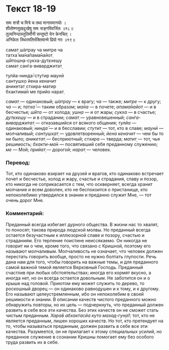 # Текст 18-19

समः शत्रौ च मित्रे च तथा मानापमानयोः ।  
शीतोष्णसुखदुःखेषु समः सङ्गविवर्जितः ॥१८॥  
तुल्यनिन्दास्तुतिर्मौनी सन्तुष्टो येन केनचित् ।  
अनिकेतः स्थिरमतिर्भक्तिमान्मे प्रियो नरः ॥१९॥

самат̣ ш́атрау ча митре ча  
татха̄ ма̄на̄пама̄найот̣  
ш́ӣтошн̣а-сукха-дут̣кхешу  
самат̣ сан̇га-виварджитат̣  

тулйа-нинда̄-стутир маунӣ  
сантушх̣о йена кеначит  
аникетат̣ стхира-матир  
бхактима̄н ме прийо нарат̣

_самат̣_ — одинаковый; _ш́атрау_ — к врагу; _ча_ — также; _митре_ — к другу; _ча_ — и; _татха̄_ — таким образом; _ма̄на_ — в почете; _апама̄найот̣_ — и в бесчестье; _ш́ӣта_ — от холода; _ушн̣а_ — и от жары; _сукха_ — в счастье; _дут̣кхешу_ — и в страдании; _самат̣_ — уравновешенный; _сан̇га-виварджитат̣_ — отказавшийся от всякого общения; _тулйа_ — одинаковый; _нинда̄_ — и в бесславии; _стутит̣_ — тот, кто в славе; _маунӣ_ — молчаливый; _сантушх̣ат̣_ — удовлетворенный; _йена кеначит_ — чем бы то ни было; _аникетат̣_ — бесприютный; _стхира_ — тверда; _матит̣_ — тот, чья решимость; _бхакти-ма̄н_ — посвятивший себя преданному служению; _ме_ — Мой; _прийат̣_ — дорогой; _нарат̣_ — человек.

### Перевод:

Тот, кто одинаково взирает на друзей и врагов, кто одинаково встречает почет и бесчестье, холод и жару, счастье и страдания, славу и позор, кто никогда не соприкасается с тем, что оскверняет, всегда хранит молчание и всем доволен, кто не беспокоится о пристанище, кто непоколебимо утвердился в знании и преданно служит Мне, — тот очень дорог Мне.

### Комментарий:

Преданный всегда избегает дурного общества. В жизни нас то хвалят, то поносят; такова природа людской молвы. Но преданный всегда остается безучастным к иллюзорной славе и позору, счастью и страданиям. Его терпение поистине неиссякаемо. Он никогда не говорит ни о чем, кроме того, что связано с Кришной, поэтому его называют молчаливым. Молчаливость не означает, что человек должен перестать говорить вообще, просто не нужно болтать глупости. Речь дана нам для того, чтобы говорить на важные темы, и для преданного самой важной темой является Верховный Господь. Преданный счастлив при любых обстоятельствах; иногда его кормят вкусно, а иногда нет, но он всегда остается довольным. Не заботится он и о крыше над головой. Приютом ему может служить то дерево, то роскошный дворец — он одинаково равнодушен и к тому, и к другому. Его называют целеустремленным, ибо он непоколебим в своей решимости и знании. В описании качеств чистого преданного можно обнаружить повторы, но их цель — подчеркнуть, что преданный должен развить в себе все эти качества. Без этих качеств он не сможет стать чистым преданным. _Хара̄в абхактасйа куто махад-гун̣а̄т̣:_ тот, кто не является преданным, лишен хороших качеств. Но тот, кто претендует на то, чтобы называться преданным, должен развить в себе все эти качества. Разумеется, он не прилагает к этому специальных усилий, но преданное служение в сознании Кришны помогает ему без особого труда развить их в себе.